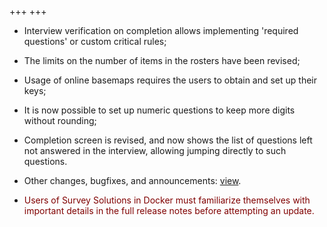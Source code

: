 +++
+++

- Interview verification on completion allows implementing 'required questions' or custom critical rules;
- The limits on the number of items in the rosters have been revised;
- Usage of online basemaps requires the users to obtain and set up their keys;
- It is now possible to set up numeric questions to keep more digits without rounding;
- Completion screen is revised, and now shows the list of questions left not answered in the interview, allowing jumping directly to such questions.

- Other changes, bugfixes, and announcements: [view](/release-notes/version-23-09).
- <FONT color="maroon">Users of Survey Solutions in Docker must familiarize themselves with important details in the full release notes before attempting an update.</FONT>

